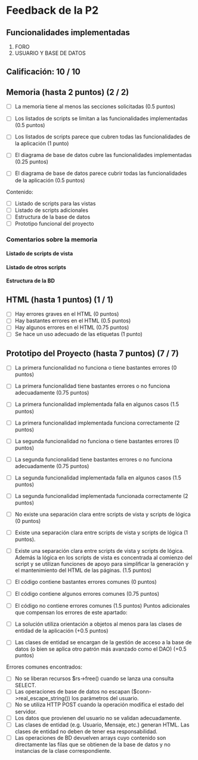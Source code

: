 # Feedback de la P2

## Funcionalidades implementadas

1. FORO
2. USUARIO Y BASE DE DATOS

## Calificación: 10 / 10
## Memoria (hasta 2 puntos) (2 / 2)

- [ ] La memoria tiene al menos las secciones solicitadas (0.5 puntos)

- [ ] Los listados de scripts se limitan a las funcionalidades implementadas (0.5 puntos)
- [ ] Los listados de scripts parece que cubren todas las funcionalidades de la aplicación (1 punto)

- [ ] El diagrama de base de datos cubre las funcionalidades implementadas (0.25 puntos)
- [ ] El diagrama de base de datos parece cubrir todas las funcionalidades de la aplicación (0.5 puntos)

Contenido:
- [ ] Listado de scripts para las vistas
- [ ] Listado de scripts adicionales
- [ ] Estructura de la base de datos
- [ ] Prototipo funcional del proyecto

### Comentarios sobre la memoria

#### Listado de scripts de vista

#### Listado de otros scripts

#### Estructura de la BD

## HTML (hasta 1 puntos) (1 / 1)

- [ ] Hay errores graves en el HTML (0 puntos)
- [ ] Hay bastantes errores en el HTML (0.5 puntos)
- [ ] Hay algunos errores en el HTML (0.75 puntos)
- [ ] Se hace un uso adecuado de las etiquetas (1 punto)

## Prototipo del Proyecto (hasta 7 puntos) (7 / 7)

- [ ] La primera funcionalidad no funciona o tiene bastantes errores (0 puntos)
- [ ] La primera funcionalidad tiene bastantes errores o no funciona adecuadamente (0.75 puntos)
- [ ] La primera funcionalidad implementada falla en algunos casos (1.5 puntos)
- [ ] La primera funcionalidad implementada funciona correctamente (2 puntos)

- [ ] La segunda funcionalidad no funciona o tiene bastantes errores (0 puntos)
- [ ] La segunda funcionalidad tiene bastantes errores o no funciona adecuadamente (0.75 puntos)
- [ ] La segunda funcionalidad implementada falla en algunos casos (1.5 puntos)
- [ ] La segunda funcionalidad implementada funcionada correctamente (2 puntos)

- [ ] No existe una separación clara entre scripts de vista y scripts de lógica (0 puntos)
- [ ] Existe una separación clara entre scripts de vista y scripts de lógica (1 puntos).
- [ ] Existe una separación clara entre scripts de vista y scripts de lógica. Además la lógica en los scripts de vista es concentrada al comienzo del script y se utilizan funciones de apoyo para simplificar la generación y el mantenimiento del HTML de las páginas. (1.5 puntos)


- [ ] El código contiene bastantes errores comunes (0 puntos)
- [ ] El código contiene algunos errores comunes (0.75 puntos)
- [ ] El código no contiene errores comunes (1.5 puntos)
Puntos adicionales que compensan los errores de este apartado:
- [ ] La solución utiliza orientación a objetos al menos para las clases de entidad de la aplicación (+0.5 puntos)
- [ ] Las clases de entidad se encargan de la gestión de acceso a la base de datos (o bien se aplica otro patrón más avanzado como el DAO) (+0.5 puntos)

Errores comunes encontrados:
- [ ] No se liberan recursos $rs->free() cuando se lanza una consulta SELECT.
- [ ] Las operaciones de base de datos no escapan ($conn->real_escape_string()) los parámetros del usuario.
- [ ] No se utiliza HTTP POST cuando la operación modifica el estado del servidor.
- [ ] Los datos que provienen del usuario no se validan adecuadamente.
- [ ] Las clases de entidad (e.g. Usuario, Mensaje, etc.) generan HTML. Las clases de entidad no deben de tener esa responsabilidad.
- [ ] Las operaciones de BD devuelven arrays cuyo contenido son directamente las filas que se obtienen de la base de datos y no instancias de la clase correspondiente.
